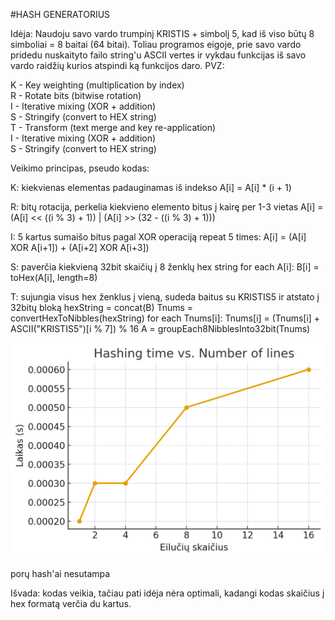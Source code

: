 #HASH GENERATORIUS

Idėja: Naudoju savo vardo trumpinį KRISTIS + simbolį 5, kad iš viso būtų 8 simboliai = 8 baitai (64 bitai). Toliau programos eigoje, prie savo vardo pridedu nuskaityto failo string'u ASCII vertes ir vykdau funkcijas iš savo vardo raidžių kurios atspindi ką funkcijos daro. PVZ:

K - Key weighting (multiplication by index) <br>
R - Rotate bits (bitwise rotation) <br>
I - Iterative mixing (XOR + addition) <br>
S - Stringify (convert to HEX string) <br>
T - Transform (text merge and key re-application) <br>
I - Iterative mixing (XOR + addition) <br>
S - Stringify (convert to HEX string) <br>

Veikimo principas, pseudo kodas:

K: 
kiekvienas elementas padauginamas iš indekso
A[i] = A[i] * (i + 1)

R:
bitų rotacija, perkelia kiekvieno elemento bitus į kairę per 1-3 vietas 
A[i] = (A[i] << ((i % 3) + 1)) | (A[i] >> (32 - ((i % 3) + 1)))

I:
5 kartus sumaišo bitus pagal XOR operaciją
repeat 5 times:
    A[i] = (A[i] XOR A[i+1]) + (A[i+2] XOR A[i+3])

S:
paverčia kiekvieną 32bit skaičių į 8 ženklų hex string
for each A[i]:
    B[i] = toHex(A[i], length=8)

T:
sujungia visus hex ženklus į vieną, sudeda baitus su KRISTIS5 
ir atstato į 32bitų bloką
hexString = concat(B)
Tnums = convertHexToNibbles(hexString)
for each Tnums[i]:
    Tnums[i] = (Tnums[i] + ASCII("KRISTIS5")[i % 7]) % 16
A = groupEach8NibblesInto32bit(Tnums)




![Diagrama](diagrama.png)



porų hash'ai nesutampa




Išvada: kodas veikia, tačiau pati idėja nėra optimali, kadangi kodas skaičius į hex formatą verčia du kartus.
